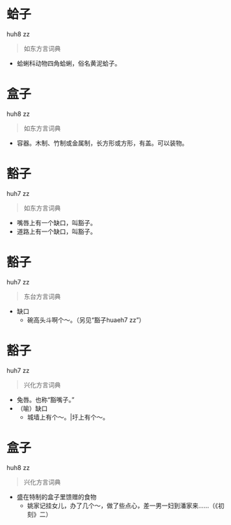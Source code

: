 # 蛤子
huh8 zz
> 如东方言词典
- 蛤蜊科动物四角蛤蜊，俗名黄泥蛤子。

# 盒子
huh8 zz
> 如东方言词典
- 容器。木制、竹制或金属制，长方形或方形，有盖。可以装物。

# 豁子
huh7 zz
> 如东方言词典
- 嘴唇上有一个缺口，叫豁子。
- 道路上有一个缺口，叫豁子。

# 豁子
huh7 zz
> 东台方言词典
- 缺口
  - 碗高头斗啊个～。（另见“豁子huaeh7 zz”）

# 豁子
huh7 zz
> 兴化方言词典
- 兔唇。也称“豁嘴子。”
- （喻）缺口
  - 城墙上有个～。|圩上有个～。

# 盒子
huh8 zz
> 兴化方言词典
- 盛在特制的盒子里馈赠的食物
  - 姚家记挂女儿，办了几个～，做了些点心，差一男一妇到潘家来……（《初刻》二）
